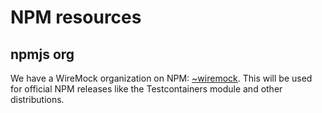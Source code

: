 
# NPM resources

## npmjs org

We have a WireMock organization on NPM:
[~wiremock](https://www.npmjs.com/org/wiremock).
This will be used for official NPM releases like the Testcontainers module and other distributions.
